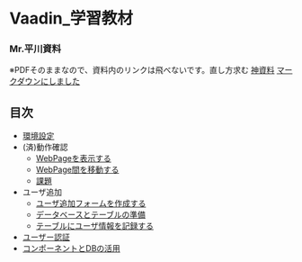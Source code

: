 # Vaadin_学習教材

### Mr.平川資料
※PDFそのままなので、資料内のリンクは飛べないです。直し方求む
  [神資料](Vaadin資料.pdf)
  [マークダウンにしました](./Vaadin資料.md)

## 目次
- [環境設定](/環境設定/環境設定.md)
- (済)動作確認
  - [WebPageを表示する](/動作確認/01.md)
  - [WebPage間を移動する](/動作確認/02.md)
  - [課題](/動作確認/課題.md)
- ユーザ追加
  - [ユーザ追加フォームを作成する](/ユーザー追加/01.md)
  - [データベースとテーブルの準備](/ユーザー追加/02.md)
  - [テーブルにユーザ情報を記録する](/ユーザー追加/03.md)
- [ユーザー認証](/ユーザー認証/ユーザー認証.md)
- [コンポーネントとDBの活用](/コンポDB/コンポーネントとDBの活用.md)
  
